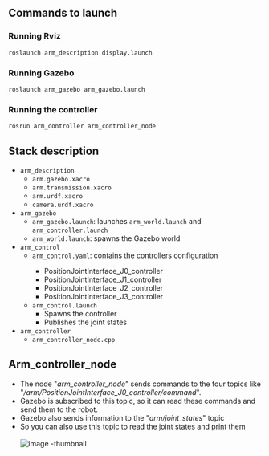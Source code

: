 <h2>Commands to launch</h2>

<h3>Running Rviz</h3>
<code>roslaunch arm_description display.launch</code><br>

<h3>Running Gazebo</h3>
<code>roslaunch arm_gazebo arm_gazebo.launch</code>

<h3>Running the controller</h3>
<code>rosrun arm_controller arm_controller_node</code>


<h2>Stack description</h2>
<ul>
  <li><code>arm_description</code>
    <ul>
      <li><code>arm.gazebo.xacro</code></li>
      <li><code>arm.transmission.xacro</code></li>
      <li><code>arm.urdf.xacro</code></li>
      <li><code>camera.urdf.xacro</code></li>
    </ul>
  </li>
  <li><code>arm_gazebo</code>
    <ul>
      <li><code>arm_gazebo.launch</code>: launches <code>arm_world.launch</code> and <code>arm_controller.launch</code>
      <li><code>arm_world.launch</code>: spawns the Gazebo world
    </ul>
  </li>
  <li><code>arm_control</code>
    <ul>
      <li><code>arm_control.yaml</code>: contains the controllers configuration</li>
        <ul>
          <li>PositionJointInterface_J0_controller</li>
          <li>PositionJointInterface_J1_controller</li>
          <li>PositionJointInterface_J2_controller</li>
          <li>PositionJointInterface_J3_controller</li>
        </ul>
      <li><code>arm_control.launch</code>
        <ul>
          <li>Spawns the controller</li>
          <li>Publishes the joint states</li>
        </ul>
      </li>
    </ul>
  </li>
  <li><code>arm_controller</code>
    <ul>
      <li><code>arm_controller_node.cpp</code></li>
    </ul>
  </li>
</ul>

<h2>Arm_controller_node</h2>

* The node "_arm_controller_node_" sends commands to the four topics like "_/arm/PositionJointInterface_J0_controller/command_".
* Gazebo is subscribed to this topic, so it can read these commands and send them to the robot.
* Gazebo also sends information to the "_arm/joint_states_" topic
* So you can also use this topic to read the joint states and print them
<br><br>
![image -thumbnail](https://github.com/marseluca/arm_stack/assets/33966986/528177bc-43f0-49bd-97cf-332ee2ba8d02) 
